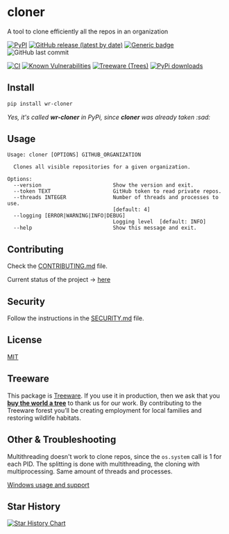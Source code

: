 # cloner

A tool to clone efficiently all the repos in an organization

[![PyPI](https://img.shields.io/pypi/v/wr-cloner)](https://pypi.org/project/wr-cloner/)
[![GitHub release (latest by date)](https://img.shields.io/github/v/release/w0rmr1d3r/cloner)](https://github.com/w0rmr1d3r/cloner/releases)
[![Generic badge](https://img.shields.io/badge/python-3.10-success.svg)](https://shields.io/)
![GitHub last commit](https://img.shields.io/github/last-commit/w0rmr1d3r/cloner)

[![CI](https://github.com/w0rmr1d3r/cloner/actions/workflows/ci.yml/badge.svg?branch=master)](https://github.com/w0rmr1d3r/cloner/actions/workflows/ci.yml)
[![Known Vulnerabilities](https://snyk.io/test/github/w0rmr1d3r/cloner/badge.svg)](https://snyk.io/test/github/w0rmr1d3r/cloner)
[![Treeware (Trees)](https://img.shields.io/treeware/trees/w0rmr1d3r/cloner)](https://plant.treeware.earth/w0rmr1d3r/cloner)
[![PyPi downloads](https://img.shields.io/pypi/dm/wr-cloner?label=PyPi%20downloads)](https://img.shields.io/pypi/dm/wr-cloner?label=PyPi%20downloads)


## Install

```bash
pip install wr-cloner
```

_Yes, it's called **wr-cloner** in PyPi, since **cloner** was already taken :sad:_

## Usage

```text
Usage: cloner [OPTIONS] GITHUB_ORGANIZATION

  Clones all visible repositories for a given organization.

Options:
  --version                       Show the version and exit.
  --token TEXT                    GitHub token to read private repos.
  --threads INTEGER               Number of threads and processes to use.
                                  [default: 4]
  --logging [ERROR|WARNING|INFO|DEBUG]
                                  Logging level  [default: INFO]
  --help                          Show this message and exit.
```

## Contributing

Check the [CONTRIBUTING.md](CONTRIBUTING.md) file.

Current status of the project -> [here](https://github.com/w0rmr1d3r/cloner/projects/1?fullscreen=true)

## Security

Follow the instructions in the [SECURITY.md](SECURITY.md) file.

## License

[MIT](https://github.com/w0rmr1d3r/cloner/blob/master/LICENSE)

## Treeware

This package is [Treeware](https://treeware.earth). If you use it in production, then we ask that you [**buy the world a
tree**](https://plant.treeware.earth/w0rmr1d3r/cloner) to thank us for our work. By contributing to the Treeware forest
you’ll be creating employment for local families and restoring wildlife habitats.

## Other & Troubleshooting

Multithreading doesn't work to clone repos, since the `os.system` call is 1 for each PID. The splitting is done with
multithreading, the cloning with multiprocessing. Same amount of threads and processes.

[Windows usage and support](docs/WINDOWS.md)

## Star History

[![Star History Chart](https://api.star-history.com/svg?repos=w0rmr1d3r/cloner&type=Date)](https://star-history.com/#w0rmr1d3r/cloner&Date)

